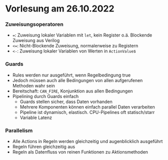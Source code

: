 # Vorlesung am 26.10.2022
### Zuweisungsoperatoren
- `=`: Zuweisung lokaler Variablen mit `let`, kein Register o.ä. Blockende
  Zuweisung aus Verilog
- `<=`: Nicht-Blockende Zuweisung, normalerweise zu Registern
- `<-`: Zuweisung lokaler Variablen von Werten in `ActionValue`s

### Guards
- Rules werden nur ausgeführt, wenn Regelbedingung true
- Jedoch müssen auch alle Bedingungen von allen aufgerufenen Methoden wahr sein
- Bereitschaft: `CAN_FIRE`, Konjunktion aus allen Bedingungen
- Pipelining durch Guards einfach
  - Guards stellen sicher, dass Daten vorhanden
  - Mehrere Komponenten können einfach parallel Daten verarbeiten
  - Pipeline ist dynamisch, elastisch. CPU-Pipelines oft statisch/starr
  - Variable Latenz

### Parallelism
- Alle Actions in Regeln werden gleichzeitig und augenblicklich ausgeführt
- Regeln führen gleichzeitig aus
- Regeln als Datenfluss von reinen Funktionen zu Aktionsmethoden
